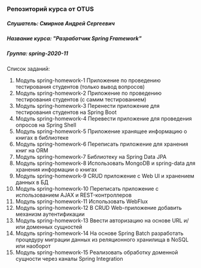 ### Репозиторий курса от OTUS
##### Слушатель: Смирнов Андрей Сергеевич
##### Название курса: "Разработчик Spring Framework"
##### Группа: spring-2020-11

Список заданий:
1. Модуль spring-homework-1
Приложение по проведению тестирования студентов (только вывод вопросов)
1. Модуль spring-homework-2
Приложение по проведению тестирования студентов (с самим тестированием)
1. Модуль spring-homework-3
Перенести приложение для тестирования студентов на Spring Boot
1. Модуль spring-homework-4
Перевести приложение для проведения опросов на Spring Shell
1. Модуль spring-homework-5
Приложение хранящее информацию о книгах в библиотеке
1. Модуль spring-homework-6
Переписать приложение для хранения книг на ORM
1. Модуль spring-homework-7
Библиотеку на Spring Data JPA
1. Модуль spring-homework-8
Использовать MongoDB и spring-data для хранения информации о книгах
1. Модуль spring-homework-9
CRUD приложение с Web UI и хранением данных в БД
1. Модуль spring-homework-10
Переписать приложение с использованием AJAX и REST-контроллеров
1. Модуль spring-homework-11
Использовать WebFlux
1. Модуль spring-homework-12
В CRUD Web-приложение добавить механизм аутентификации
1. Модуль spring-homework-13
Ввести авторизацию на основе URL и/или доменных сущностей
1. Модуль spring-homework-14
На основе Spring Batch разработать процедуру миграции данных из реляционного хранилища в NoSQL или наоборот
1. Модуль spring-homework-15
Реализовать обработку доменной сущности через каналы Spring Integration